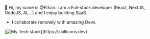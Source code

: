 👋 Hi, my name is @Ethan. I am a Full-stack developer (React, NextJS, NodeJS, AI,...) and I enjoy building SaaS.
- I collaborate remotely with amazing Devs.

[![My Tech stack](https://skillicons.dev/icons?i=js,html,css,django,express,git,githubactions,graphql,js,materialui,mongodb,react,redis,redux,sentry,tailwind,nextjs,nodejs,npm,postgres,postman,prisma,ts,vercel,vite,vscode,webpack,)](https://skillicons.dev)
<!---
Sergyoubi/Sergyoubi is a ✨ special ✨ repository because its `README.md` (this file) appears on your GitHub profile.
You can click the Preview link to take a look at your changes.
--->
